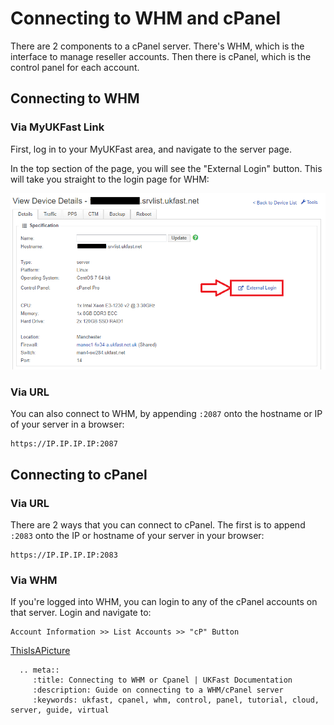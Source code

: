 # Connecting to WHM and cPanel

There are 2 components to a cPanel server. There's WHM, which is the interface to manage reseller accounts. Then there is cPanel, which is the control panel for each account.

## Connecting to WHM

### Via MyUKFast Link
First, log in to your MyUKFast area, and navigate to the server page.  
  
In the top section of the page, you will see the "External Login" button. This will take you straight to the login page for WHM:

![cPanel MyUKFast Login](files/cpanel_external_login.png)


### Via URL
You can also connect to WHM, by appending `:2087` onto the hostname or IP of your server in a browser:
```
https://IP.IP.IP.IP:2087
```

## Connecting to cPanel

### Via URL
There are 2 ways that you can connect to cPanel. The first is to append `:2083` onto the IP or hostname of your server in your browser:
```
https://IP.IP.IP.IP:2083
```

### Via WHM
If you're logged into WHM, you can login to any of the cPanel accounts on that server. Login and navigate to:
```
Account Information >> List Accounts >> "cP" Button
```

[ThisIsAPicture](LinkGoesHere)


```eval_rst
  .. meta::
     :title: Connecting to WHM or Cpanel | UKFast Documentation
     :description: Guide on connecting to a WHM/cPanel server
     :keywords: ukfast, cpanel, whm, control, panel, tutorial, cloud, server, guide, virtual
